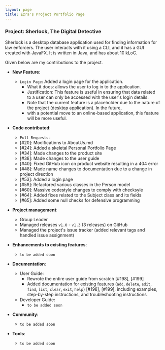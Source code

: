 ```yaml
---
layout: page
title: Ezra's Project Portfolio Page
---
```


### Project: Sherlock, The Digital Detective

Sherlock is a desktop database application used for finding information for law enforcers. The user interacts with it using a CLI, and it has a GUI created with JavaFX. It is written in Java, and has about 10 kLoC.

Given below are my contributions to the project.

* **New Feature**:
  * `Login Page`: Added a login page for the application.
    * What it does: allows the user to log in to the application.
    * Justification: This feature is useful in ensuring that data related to a user can only be accessed with the user's login details.
    * Note that the current feature is a placeholder due to the nature of the project (desktop application). In the future,
    * with a potential move to an online-based application, this feature will be more useful.

* **Code contributed**:
  * `Pull Requests`:
  * [#20]: Modifications to AboutUs.md
  * [#24]: Added a skeletal Personal Portfolio Page
  * [#34]: Made changes to the product site
  * [#38]: Made changes to the user guide
  * [#40]: Fixed GitHub icon on product website resulting in a 404 error
  * [#48]: Made name changes to documentation due to a change in project direction
  * [#53]: Added a login page
  * [#59]: Refactored various classes in the Person model
  * [#60]: Massive codestyle changes to comply with checksyle
  * [#64]: Added fixes related to the Subject class and its fields
  * [#65]: Added some null checks for defensive programming

* **Project management**:
  * Group Leader
  * Managed releases `v1.0` - `v1.3` (3 releases) on GitHub
  * Managed the project's issue tracker (added relevant tags and handled issue assignment)

* **Enhancements to existing features**:
  * `to be added soon`

* **Documentation**:
  * User Guide:
    * Rewrote the entire user guide from scratch [#198], [#199]
    * Added documentation for existing features (`add`, `delete`, `edit`, `find`, `list`, `clear`, `exit`, `help`) [#198], [#199],
    including examples, step-by-step instructions, and troubleshooting instructions
  * Developer Guide:
    * `to be added soon`

* **Community**:
  * `to be added soon`

* **Tools**:
  * `to be added soon`
